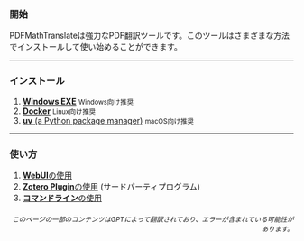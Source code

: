 ### 開始

PDFMathTranslateは強力なPDF翻訳ツールです。このツールはさまざまな方法でインストールして使い始めることができます。

---

### インストール

1. [**Windows EXE**](./INSTALLATION_winexe.md) <small>Windows向け推奨</small>
2. [**Docker**](./INSTALLATION_docker.md) <small>Linux向け推奨</small>
3. [**uv** (a Python package manager)](./INSTALLATION_uv.md) <small>macOS向け推奨</small>

---

### 使い方

1. [**WebUI**の使用](./USAGE_webui.md)  
2. [**Zotero Plugin**の使用](https://github.com/guaguastandup/zotero-pdf2zh) (サードパーティプログラム)  
3. [**コマンドライン**の使用](./USAGE_commandline.md)

<div align="right"> 
<h6><small>このページの一部のコンテンツはGPTによって翻訳されており、エラーが含まれている可能性があります。</small></h6>